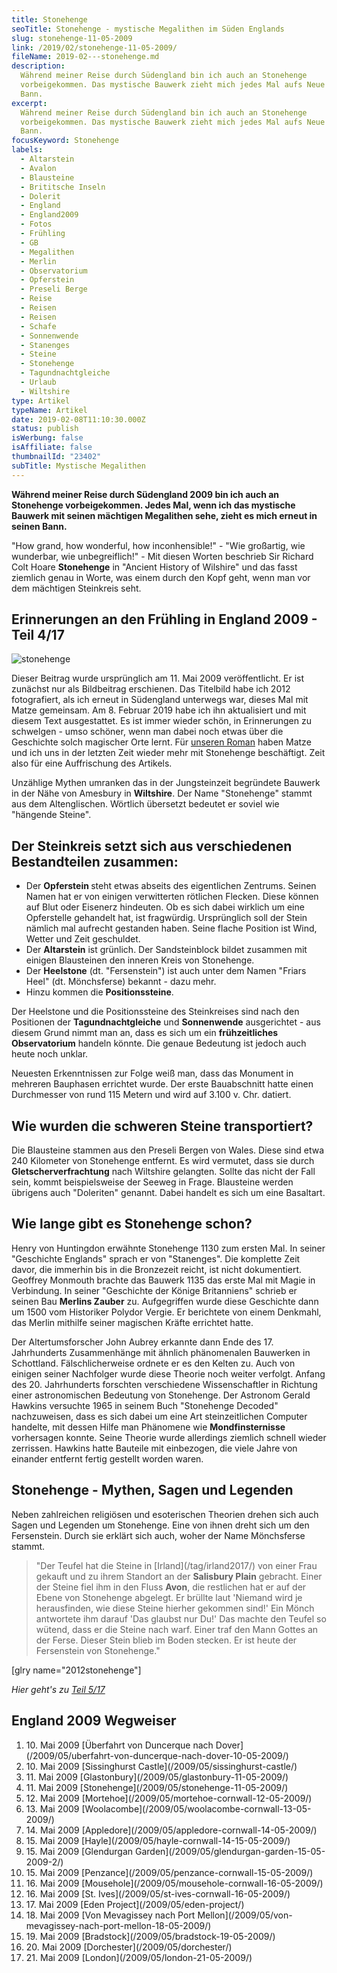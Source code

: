 ```yaml
---
title: Stonehenge
seoTitle: Stonehenge - mystische Megalithen im Süden Englands
slug: stonehenge-11-05-2009
link: /2019/02/stonehenge-11-05-2009/
fileName: 2019-02---stonehenge.md
description:
  Während meiner Reise durch Südengland bin ich auch an Stonehenge
  vorbeigekommen. Das mystische Bauwerk zieht mich jedes Mal aufs Neue in seinen
  Bann.
excerpt:
  Während meiner Reise durch Südengland bin ich auch an Stonehenge
  vorbeigekommen. Das mystische Bauwerk zieht mich jedes Mal aufs Neue in seinen
  Bann.
focusKeyword: Stonehenge
labels:
  - Altarstein
  - Avalon
  - Blausteine
  - Brititsche Inseln
  - Dolerit
  - England
  - England2009
  - Fotos
  - Frühling
  - GB
  - Megalithen
  - Merlin
  - Observatorium
  - Opferstein
  - Preseli Berge
  - Reise
  - Reisen
  - Reisen
  - Schafe
  - Sonnenwende
  - Stanenges
  - Steine
  - Stonehenge
  - Tagundnachtgleiche
  - Urlaub
  - Wiltshire
type: Artikel
typeName: Artikel
date: 2019-02-08T11:10:30.000Z
status: publish
isWerbung: false
isAffiliate: false
thumbnailId: "23402"
subTitle: Mystische Megalithen
---
```


<strong>Während meiner Reise durch Südengland 2009 bin ich auch an Stonehenge
vorbeigekommen. Jedes Mal, wenn ich das mystische Bauwerk mit seinen mächtigen
Megalithen sehe, zieht es mich erneut in seinen Bann.</strong>

"How grand, how wonderful, how inconhensible!" - "Wie großartig, wie wunderbar,
wie unbegreiflich!" - Mit diesen Worten beschrieb Sir Richard Colt Hoare
<strong>Stonehenge</strong> in "Ancient History of Wilshire" und das fasst
ziemlich genau in Worte, was einem durch den Kopf geht, wenn man vor dem
mächtigen Steinkreis seht.

## Erinnerungen an den Frühling in England 2009 - Teil 4/17

![stonehenge](http://cardamonchai.com/wp-content/uploads/2009/05/stonehenge_9495102379_o-400x284.jpg "Stonehenge - Foto: Matze 2012")

Dieser Beitrag wurde ursprünglich am 11. Mai 2009 veröffentlicht. Er ist
zunächst nur als Bildbeitrag erschienen. Das Titelbild habe ich 2012
fotografiert, als ich erneut in Südengland unterwegs war, dieses Mal mit Matze
gemeinsam. Am 8. Februar 2019 habe ich ihn aktualisiert und mit diesem Text
ausgestattet. Es ist immer wieder schön, in Erinnerungen zu schwelgen - umso
schöner, wenn man dabei noch etwas über die Geschichte solch magischer Orte
lernt. Für [unseren Roman](https://amreis.de/) haben Matze und ich uns in der
letzten Zeit wieder mehr mit Stonehenge beschäftigt. Zeit also für eine
Auffrischung des Artikels.

Unzählige Mythen umranken das in der Jungsteinzeit begründete Bauwerk in der
Nähe von Amesbury in <strong>Wiltshire</strong>. Der Name "Stonehenge" stammt
aus dem Altenglischen. Wörtlich übersetzt bedeutet er soviel wie "hängende
Steine".

## Der Steinkreis setzt sich aus verschiedenen Bestandteilen zusammen:

<ul>
    <li>Der <strong>Opferstein </strong>steht etwas abseits des eigentlichen Zentrums. Seinen Namen hat er von einigen verwitterten rötlichen Flecken. Diese können auf Blut oder Eisenerz hindeuten. Ob es sich dabei wirklich um eine Opferstelle gehandelt hat, ist fragwürdig. Ursprünglich soll der Stein nämlich mal aufrecht gestanden haben. Seine flache Position ist Wind, Wetter und Zeit geschuldet.</li>
    <li>Der <strong>Altarstein</strong> ist grünlich. Der Sandsteinblock bildet zusammen mit einigen Blausteinen den inneren Kreis von Stonehenge.</li>
    <li>Der <strong>Heelstone</strong> (dt. "Fersenstein") ist auch unter dem Namen "Friars Heel" (dt. Mönchsferse) bekannt - dazu mehr.</li>
    <li>Hinzu kommen die <strong>Positionssteine</strong>.</li>
</ul>

Der Heelstone und die Positionssteine des Steinkreises sind nach den Positionen
der <strong>Tagundnachtgleiche</strong> und <strong>Sonnenwende</strong>
ausgerichtet - aus diesem Grund nimmt man an, dass es sich um ein
<strong>frühzeitliches Observatorium</strong> handeln könnte. Die genaue
Bedeutung ist jedoch auch heute noch unklar.

Neuesten Erkenntnissen zur Folge weiß man, dass das Monument in mehreren
Bauphasen errichtet wurde. Der erste Bauabschnitt hatte einen Durchmesser von
rund 115 Metern und wird auf 3.100 v. Chr. datiert.

## Wie wurden die schweren Steine transportiert?

Die Blausteine stammen aus den Preseli Bergen von Wales. Diese sind etwa 240
Kilometer von Stonehenge entfernt. Es wird vermutet, dass sie durch
<strong>Gletscherverfrachtung</strong> nach Wiltshire gelangten. Sollte das
nicht der Fall sein, kommt beispielsweise der Seeweg in Frage. Blausteine werden
übrigens auch "Doleriten" genannt. Dabei handelt es sich um eine Basaltart.

## Wie lange gibt es Stonehenge schon?

Henry von Huntingdon erwähnte Stonehenge 1130 zum ersten Mal. In seiner
"Geschichte Englands" sprach er von "Stanenges". Die komplette Zeit davor, die
immerhin bis in die Bronzezeit reicht, ist nicht dokumentiert. Geoffrey Monmouth
brachte das Bauwerk 1135 das erste Mal mit Magie in Verbindung. In seiner
"Geschichte der Könige Britanniens" schrieb er seinen Bau <strong>Merlins
Zauber</strong> zu. Aufgegriffen wurde diese Geschichte dann um 1500 vom
Historiker Polydor Vergie. Er berichtete von einem Denkmahl, das Merlin mithilfe
seiner magischen Kräfte errichtet hatte.

Der Altertumsforscher John Aubrey erkannte dann Ende des 17. Jahrhunderts
Zusammenhänge mit ähnlich phänomenalen Bauwerken in Schottland.
Fälschlicherweise ordnete er es den Kelten zu. Auch von einigen seiner
Nachfolger wurde diese Theorie noch weiter verfolgt. Anfang des 20. Jahrhunderts
forschten verschiedene Wissenschaftler in Richtung einer astronomischen
Bedeutung von Stonehenge. Der Astronom Gerald Hawkins versuchte 1965 in seinem
Buch "Stonehenge Decoded" nachzuweisen, dass es sich dabei um eine Art
steinzeitlichen Computer handelte, mit dessen Hilfe man Phänomene wie
<strong>Mondfinsternisse</strong> vorhersagen konnte. Seine Theorie wurde
allerdings ziemlich schnell wieder zerrissen. Hawkins hatte Bauteile mit
einbezogen, die viele Jahre von einander entfernt fertig gestellt worden waren.

## Stonehenge - Mythen, Sagen und Legenden

Neben zahlreichen religiösen und esoterischen Theorien drehen sich auch Sagen
und Legenden um Stonehenge. Eine von ihnen dreht sich um den Fersenstein. Durch
sie erklärt sich auch, woher der Name Mönchsferse stammt.

<blockquote>"Der Teufel hat die Steine in  [Irland](/tag/irland2017/)  von einer Frau gekauft und zu ihrem Standort an der <strong>Salisbury Plain</strong> gebracht. Einer der Steine fiel ihm in den Fluss <strong>Avon</strong>, die restlichen hat er auf der Ebene von Stonehenge abgelegt. Er brüllte laut 'Niemand wird je herausfinden, wie diese Steine hierher gekommen sind!' Ein Mönch antwortete ihm darauf 'Das glaubst nur Du!' Das machte den Teufel so wütend, dass er die Steine nach warf. Einer traf den Mann Gottes an der Ferse. Dieser Stein blieb im Boden stecken. Er ist heute der Fersenstein von Stonehenge."</blockquote>

[glry name="2012stonehenge"]

<em>Hier geht's zu [Teil 5/17](/2009/05/mortehoe-cornwall-12-05-2009/) </em>

## England 2009 Wegweiser

<ol>
    <li>10. Mai 2009  [Überfahrt von Duncerque nach Dover](/2009/05/uberfahrt-von-duncerque-nach-dover-10-05-2009/) </li>
    <li>10. Mai 2009  [Sissinghurst Castle](/2009/05/sissinghurst-castle/) </li>
    <li>11. Mai 2009  [Glastonbury](/2009/05/glastonbury-11-05-2009/) </li>
    <li>11. Mai 2009  [Stonehenge](/2009/05/stonehenge-11-05-2009/) </li>
    <li>12. Mai 2009  [Mortehoe](/2009/05/mortehoe-cornwall-12-05-2009/) </li>
    <li>13. Mai 2009  [Woolacombe](/2009/05/woolacombe-cornwall-13-05-2009/) </li>
    <li>14. Mai 2009  [Appledore](/2009/05/appledore-cornwall-14-05-2009/) </li>
    <li>15. Mai 2009  [Hayle](/2009/05/hayle-cornwall-14-15-05-2009/) </li>
    <li>15. Mai 2009  [Glendurgan Garden](/2009/05/glendurgan-garden-15-05-2009-2/) </li>
    <li>15. Mai 2009  [Penzance](/2009/05/penzance-cornwall-15-05-2009/) </li>
    <li>16. Mai 2009  [Mousehole](/2009/05/mousehole-cornwall-16-05-2009/) </li>
    <li>16. Mai 2009  [St. Ives](/2009/05/st-ives-cornwall-16-05-2009/) </li>
    <li>17. Mai 2009  [Eden Project](/2009/05/eden-project/) </li>
    <li>18. Mai 2009  [Von Mevagissey nach Port Mellon](/2009/05/von-mevagissey-nach-port-mellon-18-05-2009/) </li>
    <li>19. Mai 2009  [Bradstock](/2009/05/bradstock-19-05-2009/) </li>
    <li>20. Mai 2009  [Dorchester](/2009/05/dorchester/) </li>
    <li>21. Mai 2009  [London](/2009/05/london-21-05-2009/) </li>
</ol>

[](/2015/03/die-ultimative-vegane-festivalliste)
